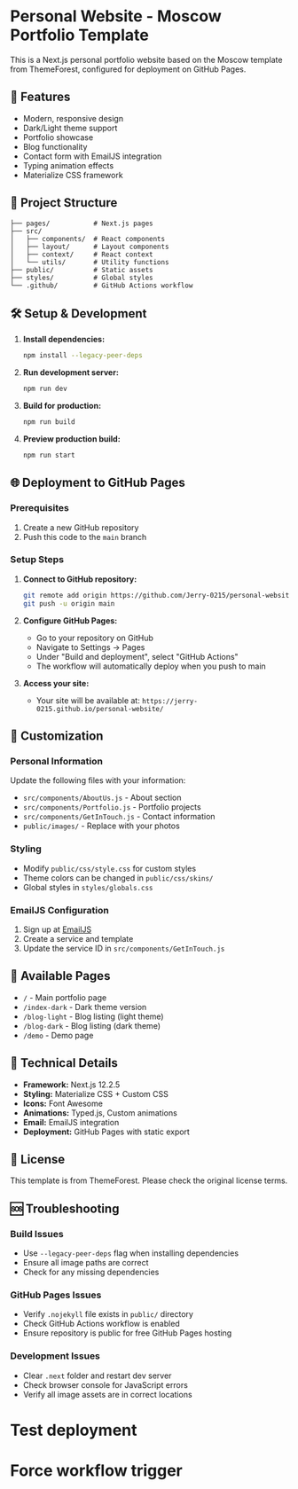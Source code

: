 # Personal Website - Moscow Portfolio Template

This is a Next.js personal portfolio website based on the Moscow template from ThemeForest, configured for deployment on GitHub Pages.

## 🚀 Features

- Modern, responsive design
- Dark/Light theme support
- Portfolio showcase
- Blog functionality
- Contact form with EmailJS integration
- Typing animation effects
- Materialize CSS framework

## 📁 Project Structure

```
├── pages/           # Next.js pages
├── src/
│   ├── components/  # React components
│   ├── layout/      # Layout components
│   ├── context/     # React context
│   └── utils/       # Utility functions
├── public/          # Static assets
├── styles/          # Global styles
└── .github/         # GitHub Actions workflow
```

## 🛠️ Setup & Development

1. **Install dependencies:**
   ```bash
   npm install --legacy-peer-deps
   ```

2. **Run development server:**
   ```bash
   npm run dev
   ```

3. **Build for production:**
   ```bash
   npm run build
   ```

4. **Preview production build:**
   ```bash
   npm run start
   ```

## 🌐 Deployment to GitHub Pages

### Prerequisites
1. Create a new GitHub repository
2. Push this code to the `main` branch

### Setup Steps
1. **Connect to GitHub repository:**
   ```bash
   git remote add origin https://github.com/Jerry-0215/personal-website.git
   git push -u origin main
   ```

2. **Configure GitHub Pages:**
   - Go to your repository on GitHub
   - Navigate to Settings → Pages
   - Under "Build and deployment", select "GitHub Actions"
   - The workflow will automatically deploy when you push to main

3. **Access your site:**
   - Your site will be available at: `https://jerry-0215.github.io/personal-website/`

## 🎨 Customization

### Personal Information
Update the following files with your information:
- `src/components/AboutUs.js` - About section
- `src/components/Portfolio.js` - Portfolio projects
- `src/components/GetInTouch.js` - Contact information
- `public/images/` - Replace with your photos

### Styling
- Modify `public/css/style.css` for custom styles
- Theme colors can be changed in `public/css/skins/`
- Global styles in `styles/globals.css`

### EmailJS Configuration
1. Sign up at [EmailJS](https://www.emailjs.com/)
2. Create a service and template
3. Update the service ID in `src/components/GetInTouch.js`

## 📝 Available Pages

- `/` - Main portfolio page
- `/index-dark` - Dark theme version
- `/blog-light` - Blog listing (light theme)
- `/blog-dark` - Blog listing (dark theme)
- `/demo` - Demo page

## 🔧 Technical Details

- **Framework:** Next.js 12.2.5
- **Styling:** Materialize CSS + Custom CSS
- **Icons:** Font Awesome
- **Animations:** Typed.js, Custom animations
- **Email:** EmailJS integration
- **Deployment:** GitHub Pages with static export

## 📄 License

This template is from ThemeForest. Please check the original license terms.

## 🆘 Troubleshooting

### Build Issues
- Use `--legacy-peer-deps` flag when installing dependencies
- Ensure all image paths are correct
- Check for any missing dependencies

### GitHub Pages Issues
- Verify `.nojekyll` file exists in `public/` directory
- Check GitHub Actions workflow is enabled
- Ensure repository is public for free GitHub Pages hosting

### Development Issues
- Clear `.next` folder and restart dev server
- Check browser console for JavaScript errors
- Verify all image assets are in correct locations
# Test deployment
# Force workflow trigger
